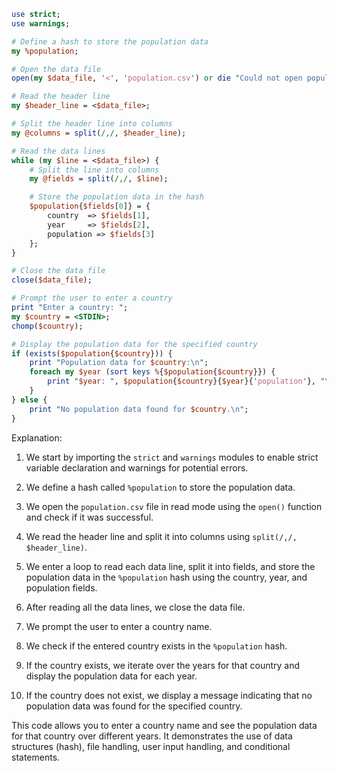 ```perl
use strict;
use warnings;

# Define a hash to store the population data
my %population;

# Open the data file
open(my $data_file, '<', 'population.csv') or die "Could not open population data file: $!";

# Read the header line
my $header_line = <$data_file>;

# Split the header line into columns
my @columns = split(/,/, $header_line);

# Read the data lines
while (my $line = <$data_file>) {
    # Split the line into columns
    my @fields = split(/,/, $line);

    # Store the population data in the hash
    $population{$fields[0]} = {
        country  => $fields[1],
        year     => $fields[2],
        population => $fields[3]
    };
}

# Close the data file
close($data_file);

# Prompt the user to enter a country
print "Enter a country: ";
my $country = <STDIN>;
chomp($country);

# Display the population data for the specified country
if (exists($population{$country})) {
    print "Population data for $country:\n";
    foreach my $year (sort keys %{$population{$country}}) {
        print "$year: ", $population{$country}{$year}{'population'}, "\n";
    }
} else {
    print "No population data found for $country.\n";
}
```

Explanation:

1. We start by importing the `strict` and `warnings` modules to enable strict variable declaration and warnings for potential errors.

2. We define a hash called `%population` to store the population data.

3. We open the `population.csv` file in read mode using the `open()` function and check if it was successful.

4. We read the header line and split it into columns using `split(/,/, $header_line)`.

5. We enter a loop to read each data line, split it into fields, and store the population data in the `%population` hash using the country, year, and population fields.

6. After reading all the data lines, we close the data file.

7. We prompt the user to enter a country name.

8. We check if the entered country exists in the `%population` hash.

9. If the country exists, we iterate over the years for that country and display the population data for each year.

10. If the country does not exist, we display a message indicating that no population data was found for the specified country.

This code allows you to enter a country name and see the population data for that country over different years. It demonstrates the use of data structures (hash), file handling, user input handling, and conditional statements.